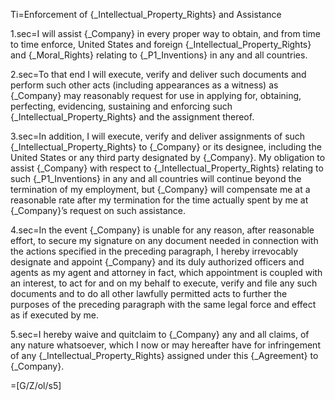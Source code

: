 Ti=Enforcement of {_Intellectual_Property_Rights} and Assistance

1.sec=I will assist {_Company} in every proper way to obtain, and from time to time enforce, United States and foreign {_Intellectual_Property_Rights} and {_Moral_Rights} relating to {_P1_Inventions} in any and all countries.

2.sec=To that end I will execute, verify and deliver such documents and perform such other acts (including appearances as a witness) as {_Company} may reasonably request for use in applying for, obtaining, perfecting, evidencing, sustaining and enforcing such {_Intellectual_Property_Rights} and the assignment thereof.

3.sec=In addition, I will execute, verify and deliver assignments of such {_Intellectual_Property_Rights} to {_Company} or its designee, including the United States or any third party designated by {_Company}.  My obligation to assist {_Company} with respect to {_Intellectual_Property_Rights} relating to such {_P1_Inventions} in any and all countries will continue beyond the termination of my employment, but {_Company} will compensate me at a reasonable rate after my termination for the time actually spent by me at {_Company}’s request on such assistance.

4.sec=In the event {_Company} is unable for any reason, after reasonable effort, to secure my signature on any document needed in connection with the actions specified in the preceding paragraph, I hereby irrevocably designate and appoint {_Company} and its duly authorized officers and agents as my agent and attorney in fact, which appointment is coupled with an interest, to act for and on my behalf to execute, verify and file any such documents and to do all other lawfully permitted acts to further the purposes of the preceding paragraph with the same legal force and effect as if executed by me.

5.sec=I hereby waive and quitclaim to {_Company} any and all claims, of any nature whatsoever, which I now or may hereafter have for infringement of any {_Intellectual_Property_Rights} assigned under this {_Agreement} to {_Company}.

=[G/Z/ol/s5]
